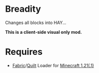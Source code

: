 # Breadity
Changes all blocks into HAY...

**This is a client-side visual only mod.**

# Requires
- [Fabric](https://fabricmc.net/)/[Quilt](https://quiltmc.org/) Loader for [Minecraft 1.21(.1)](https://minecraft.net)  